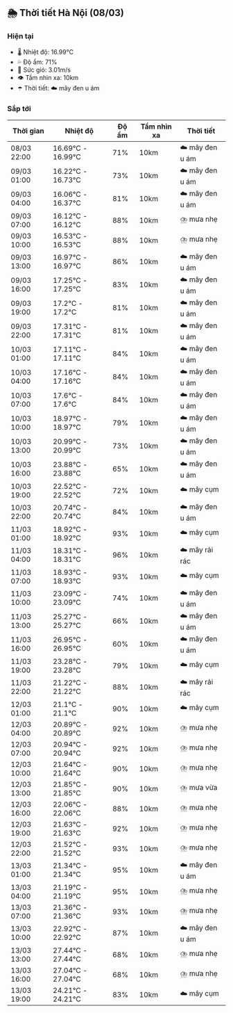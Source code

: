 ## 🌦️ Thời tiết Hà Nội (08/03)

### Hiện tại

- 🌡️ Nhiệt độ: 16.99℃
- 💦 Độ ẩm: 71%
- 💨 Sức gió: 3.01m/s
- 👁️ Tầm nhìn xa: 10km
- ☂️ Thời tiết: ☁️ mây đen u ám

### Sắp tới

| Thời gian | Nhiệt độ | Độ ẩm | Tầm nhìn xa | Thời tiết |
| --- | --- | --- | --- | --- |
| 08/03 22:00 | 16.69℃ - 16.99℃ | 71% | 10km | ☁️ mây đen u ám |
| 09/03 01:00 | 16.22℃ - 16.73℃ | 73% | 10km | ☁️ mây đen u ám |
| 09/03 04:00 | 16.06℃ - 16.37℃ | 81% | 10km | ☁️ mây đen u ám |
| 09/03 07:00 | 16.12℃ - 16.12℃ | 88% | 10km | ⛈️ mưa nhẹ |
| 09/03 10:00 | 16.53℃ - 16.53℃ | 88% | 10km | ⛈️ mưa nhẹ |
| 09/03 13:00 | 16.97℃ - 16.97℃ | 86% | 10km | ☁️ mây đen u ám |
| 09/03 16:00 | 17.25℃ - 17.25℃ | 83% | 10km | ☁️ mây đen u ám |
| 09/03 19:00 | 17.2℃ - 17.2℃ | 81% | 10km | ☁️ mây đen u ám |
| 09/03 22:00 | 17.31℃ - 17.31℃ | 81% | 10km | ☁️ mây đen u ám |
| 10/03 01:00 | 17.11℃ - 17.11℃ | 84% | 10km | ☁️ mây đen u ám |
| 10/03 04:00 | 17.16℃ - 17.16℃ | 84% | 10km | ☁️ mây đen u ám |
| 10/03 07:00 | 17.6℃ - 17.6℃ | 84% | 10km | ☁️ mây đen u ám |
| 10/03 10:00 | 18.97℃ - 18.97℃ | 79% | 10km | ☁️ mây đen u ám |
| 10/03 13:00 | 20.99℃ - 20.99℃ | 73% | 10km | ☁️ mây đen u ám |
| 10/03 16:00 | 23.88℃ - 23.88℃ | 65% | 10km | ☁️ mây đen u ám |
| 10/03 19:00 | 22.52℃ - 22.52℃ | 72% | 10km | ☁️ mây cụm |
| 10/03 22:00 | 20.74℃ - 20.74℃ | 84% | 10km | ☁️ mây đen u ám |
| 11/03 01:00 | 18.92℃ - 18.92℃ | 93% | 10km | ☁️ mây cụm |
| 11/03 04:00 | 18.31℃ - 18.31℃ | 96% | 10km | ☁️ mây rải rác |
| 11/03 07:00 | 18.93℃ - 18.93℃ | 93% | 10km | ☁️ mây cụm |
| 11/03 10:00 | 23.09℃ - 23.09℃ | 74% | 10km | ☁️ mây đen u ám |
| 11/03 13:00 | 25.27℃ - 25.27℃ | 66% | 10km | ☁️ mây đen u ám |
| 11/03 16:00 | 26.95℃ - 26.95℃ | 60% | 10km | ☁️ mây đen u ám |
| 11/03 19:00 | 23.28℃ - 23.28℃ | 79% | 10km | ☁️ mây cụm |
| 11/03 22:00 | 21.22℃ - 21.22℃ | 88% | 10km | ☁️ mây rải rác |
| 12/03 01:00 | 21.1℃ - 21.1℃ | 90% | 10km | ☁️ mây cụm |
| 12/03 04:00 | 20.89℃ - 20.89℃ | 92% | 10km | ⛈️ mưa nhẹ |
| 12/03 07:00 | 20.94℃ - 20.94℃ | 92% | 10km | ⛈️ mưa nhẹ |
| 12/03 10:00 | 21.64℃ - 21.64℃ | 90% | 10km | ⛈️ mưa nhẹ |
| 12/03 13:00 | 21.85℃ - 21.85℃ | 90% | 10km | ⛈️ mưa vừa |
| 12/03 16:00 | 22.06℃ - 22.06℃ | 88% | 10km | ⛈️ mưa nhẹ |
| 12/03 19:00 | 21.63℃ - 21.63℃ | 92% | 10km | ⛈️ mưa nhẹ |
| 12/03 22:00 | 21.52℃ - 21.52℃ | 93% | 10km | ⛈️ mưa nhẹ |
| 13/03 01:00 | 21.34℃ - 21.34℃ | 95% | 10km | ☁️ mây đen u ám |
| 13/03 04:00 | 21.19℃ - 21.19℃ | 95% | 10km | ⛈️ mưa nhẹ |
| 13/03 07:00 | 21.36℃ - 21.36℃ | 93% | 10km | ⛈️ mưa nhẹ |
| 13/03 10:00 | 22.92℃ - 22.92℃ | 87% | 10km | ☁️ mây đen u ám |
| 13/03 13:00 | 27.44℃ - 27.44℃ | 68% | 10km | ⛈️ mưa nhẹ |
| 13/03 16:00 | 27.04℃ - 27.04℃ | 68% | 10km | ⛈️ mưa nhẹ |
| 13/03 19:00 | 24.21℃ - 24.21℃ | 83% | 10km | ☁️ mây cụm |
